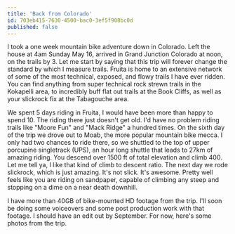 ```yaml
---
title: 'Back from Colorado'
id: 703eb415-7630-4500-bac0-3ef5f908bc0d
published: false
---
```

I took a one week mountain bike adventure down in Colorado. Left the house at 4am Sunday May 16, arrived in Grand Junction Colorado at noon, on the trails by 3. Let me start by saying that this trip will forever change the standard by which I measure trails. Fruita is home to an extensive network of some of the most technical, exposed, and flowy trails I have ever ridden. You can find anything from super technical rock strewn trails in the Kokapelli area, to incredibly buff flat out trails at the Book Cliffs, as well as your slickrock fix at the Tabagouche area. 

We spent 5 days riding in Fruita, I would have been more than happy to spend 10. The riding there just doesn't get old. I'd have no problem riding trails like "Moore Fun" and "Mack Ridge" a hundred times. On the sixth day of the trip we drove out to Moab, the more popular mountain bike mecca. I only had two chances to ride there, so we shuttled to the top of upper porcupine singletrack (UPS), an hour long shuttle that leads to 27km of amazing riding. You descend over 1500 ft of total elevation and climb 400. Let me tell ya, I like that kind of climb to descent ratio. The next day we rode slickrock, which is just amazing. It's not slick. It's awesome. Pretty well feels like you are riding on sandpaper, capable of climbing any steep and stopping on a dime on a near death downhill. 

I have more than 40GB of bike-mounted HD footage from the trip. I'll soon be doing some voiceovers and some post production work with that footage. I should have an edit out by September. For now, here's some photos from the trip.